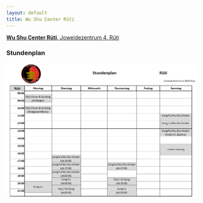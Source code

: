 ```yaml
---
layout: default
title: Wu Shu Center Rüti
---
```


<a href="http://map.search.ch/rueti/joweid-zentrum-4" target="_blank">
<strong>Wu Shu Center Rüti</strong>, Joweidezentrum 4, Rüti
</a>

### Stundenplan

<img src="/images/stundenplaene/stundenplan-rueti.png" alt="Stundenplan Rüti">